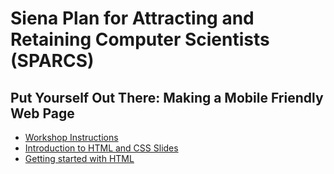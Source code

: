 # Siena Plan for Attracting and Retaining Computer Scientists (SPARCS)
## Put Yourself Out There:  Making a Mobile Friendly Web Page

* [Workshop Instructions](https://docs.google.com/document/d/1glDc7lwT3wlQHp3Uw4nxM3axizbl-B-2lDXYF3ql9v4/edit?usp=sharing)
* [Introduction to HTML and CSS Slides](https://www.slideshare.net/fmshaon/introduction-to-html-and-css-31655692)
* [Getting started with HTML](https://developer.mozilla.org/en-US/docs/Learn/HTML/Introduction_to_HTML/Getting_started)
